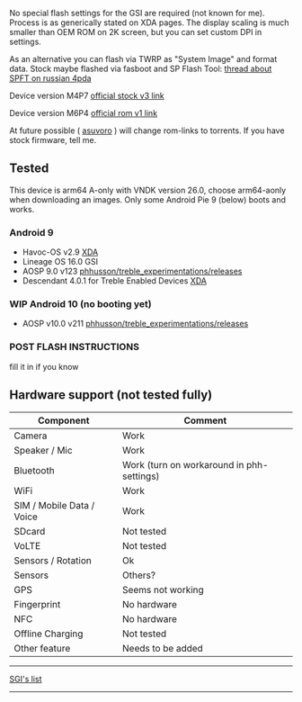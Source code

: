 No special flash settings for the GSI are required (not known for me). Process is as generically stated on XDA pages. The display scaling is much smaller than OEM ROM on 2K screen, but you can set custom DPI in settings. 

As an alternative you can flash via TWRP as "System Image" and format data.
Stock maybe flashed via fasboot and SP Flash Tool: [thread about SPFT on russian 4pda](https://4pda.ru/forum/index.php?showtopic=469340)

Device version M4P7 [official stock v3 link](https://mega.nz/#!1FY1BA4Q!aLM899AghOQHnnDdR5f_6L0IqADZxUieKJqqYwhi2rI)

Device version M6P4 [official rom v1 link](https://yadi.sk/d/-2QpFnbGK95v8A)

At future possible ( [asuvoro](https://github.com/asuvoro) ) will change rom-links to torrents.
If you have stock firmware, tell me.

## Tested
This device is arm64 A-only with VNDK version 26.0, choose arm64-aonly when downloading an images.
Only some Android Pie 9 (below) boots and works.

### Android 9
* Havoc-OS v2.9 [XDA](https://forum.xda-developers.com/project-treble/trebleenabled-device-development/-t3930030/)
* Lineage OS 16.0 GSI
* AOSP 9.0 v123 [phhusson/treble_experimentations/releases](https://github.com/phhusson/treble_experimentations/releases/tag/v123)
* Descendant 4.0.1 for Treble Enabled Devices [XDA](https://forum.xda-developers.com/project-treble/trebleenabled-device-development/descendant-android-pie-custom-rom-ver-t3840578)

### WIP Android 10 (no booting yet)
* AOSP v10.0 v211 [phhusson/treble_experimentations/releases](https://github.com/phhusson/treble_experimentations/releases/tag/v212)

### POST FLASH INSTRUCTIONS
fill it in if you know

## Hardware support (not tested fully)

| Component                 |      Comment                                 |
|---------------------------|----------------------------------------------|
| Camera                    | Work                                         |
| Speaker / Mic             | Work                                         |
| Bluetooth                 | Work (turn on workaround in phh-settings)    |
| WiFi                      | Work                                         |
| SIM / Mobile Data / Voice | Work                                         |
| SDcard                    | Not tested                                   |
| VoLTE                     | Not tested                                   |
| Sensors / Rotation        | Ok                                           |
| Sensors                   | Others?                                      |
| GPS                       | Seems not working                            |
| Fingerprint               | No hardware                                  |
| NFC                       | No hardware                                  |
| Offline Charging          | Not tested                                   |
| Other feature             | Needs to be added                            |
---

[SGI's list](https://github.com/phhusson/treble_experimentations/wiki/Generic-System-Image-%28GSI%29-list)

---
